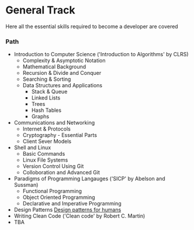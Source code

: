 # General Track
Here all the essential skills required to become a developer are covered
### Path
- Introduction to Computer Science ('Introduction to Algorithms' by CLRS)
  - Complexity & Asymptotic Notation
  - Mathematical Background
  - Recursion & Divide and Conquer
  - Searching & Sorting
  - Data Structures and Applications
    - Stack & Queue
    - Linked Lists
    - Trees
    - Hash Tables
    - Graphs
- Communications and Networking
  - Internet & Protocols
  - Cryptography - Essential Parts
  - Client Sever Models
- Shell and Linux
  - Basic Commands
  - Linux File Systems
  - Version Control Using Git
  - Colloboration and Advanced Git
- Paradigms of Programming Langauges ('SICP' by Abelson and Sussman)
  - Functional Programming
  - Object Oriented Programming
  - Declarative and Imperative Programming
- Design Patterns [Design patterns for humans](https://github.com/kamranahmedse/design-patterns-for-humans/blob/master/README.md)
- Writing Clean Code ('Clean code' by Robert C. Martin)
- TBA
   
